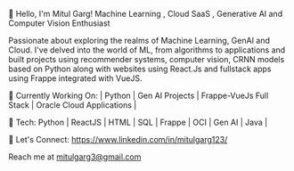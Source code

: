 👋 Hello, I'm Mitul Garg!
Machine Learning , Cloud SaaS , Generative AI and Computer Vision Enthusiast 

Passionate about exploring the realms of Machine Learning, GenAI and Cloud. I've delved into the world of ML, from algorithms to applications and built projects using recommender systems, computer vision, CRNN models based on Python along with websites using React.Js and fullstack apps using Frappe integrated with VueJS.

🔭 Currently Working On:
| Python | Gen AI Projects | Frappe-VueJs Full Stack | Oracle Cloud Applications | 

🌱 Tech:
Python | ReactJS | HTML | SQL | Frappe | OCI | Gen AI | Java | 

💬 Let's Connect:
https://www.linkedin.com/in/mitulgarg123/

Reach me at mitulgarg3@gmail.com
